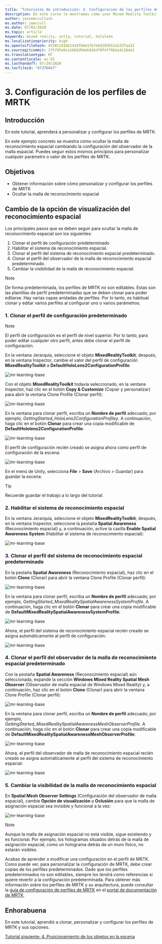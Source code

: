 ```yaml
---
title: 'Tutoriales de introducción: 3. Configuración de los perfiles de MRTK'
description: En este curso le mostramos cómo usar Mixed Reality Toolkit (MRTK) para crear una aplicación de realidad mixta.
author: jessemcculloch
ms.author: jemccull
ms.date: 07/01/2020
ms.topic: article
keywords: mixed reality, unity, tutorial, hololens
ms.localizationpriority: high
ms.openlocfilehash: d3381241bb1418fb0e1fb7e5d29d552a533faa32
ms.sourcegitcommit: 2f5f95a9ca1b02d94eb9163f0f4ff6b1e4126de2
ms.translationtype: HT
ms.contentlocale: es-ES
ms.lasthandoff: 07/29/2020
ms.locfileid: "87376647"
---
```

# <a name="3-configuring-the-mrtk-profiles"></a>3. Configuración de los perfiles de MRTK

## <a name="overview"></a>Introducción

En este tutorial, aprenderá a personalizar y configurar los perfiles de MRTK.

En este ejemplo concreto se muestra cómo ocultar la malla de reconocimiento espacial cambiando la configuración del observador de la malla espacial. Puedes seguir estos mismos principios para personalizar cualquier parámetro o valor de los perfiles de MRTK.

## <a name="objectives"></a>Objetivos

* Obtener información sobre cómo personalizar y configurar los perfiles de MRTK
* Ocultar la malla de reconocimiento espacial

## <a name="changing-the-spatial-awareness-display-option"></a>Cambio de la opción de visualización del reconocimiento espacial

Los principales pasos que se deben seguir para ocultar la malla de reconocimiento espacial son los siguientes:

1. Clonar el perfil de configuración predeterminado
2. Habilitar el sistema de reconocimiento espacial.
3. Clonar el perfil del sistema de reconocimiento espacial predeterminado.
4. Clonar el perfil del observador de la malla de reconocimiento espacial predeterminado.
5. Cambiar la visibilidad de la malla de reconocimiento espacial.

> [!NOTE]
> De forma predeterminada, los perfiles de MRTK no son editables. Estas son las plantillas de perfil predeterminadas que se deben clonar para poder editarse. Hay varias capas anidadas de perfiles. Por lo tanto, es habitual clonar y editar varios perfiles al configurar uno o varios parámetros.

### <a name="1-clone-the-default-configuration-profile"></a>1. Clonar el perfil de configuración predeterminado

> [!NOTE]
> El perfil de configuración es el perfil de nivel superior. Por lo tanto, para poder editar cualquier otro perfil, antes debe clonar el perfil de configuración.

En la ventana Jerarquía, seleccione el objeto **MixedRealityToolkit**; después, en la ventana Inspector, cambie el valor del perfil de configuración **MixedRealityToolkit** a **DefaultHoloLens2ConfigurationProfile**:

![mr-learning-base](images/mr-learning-base/base-03-section1-step1-1.png)

Con el objeto **MixedRealityToolkit** todavía seleccionado, en la ventana Inspector, haz clic en el botón **Copy & Customize** (Copiar y personalizar) para abrir la ventana Clone Profile (Clonar perfil):

![mr-learning-base](images/mr-learning-base/base-03-section1-step1-2.png)

En la ventana para clonar perfil, escriba un **Nombre de perfil** adecuado; por ejemplo, _GettingStarted_HoloLens2ConfigurationProfiley_. A continuación, haga clic en el botón **Clonar** para crear una copia modificable de **DefaultHololens2ConfigurationProfile**:

![mr-learning-base](images/mr-learning-base/base-03-section1-step1-3.png)

El perfil de configuración recién creado se asigna ahora como perfil de configuración de la escena:

![mr-learning-base](images/mr-learning-base/base-03-section1-step1-4.png)

En el menú de Unity, selecciona **File** > **Save** (Archivo > Guardar) para guardar la escena.

> [!TIP]
> Recuerde guardar el trabajo a lo largo del tutorial.

### <a name="2-enable-the-spatial-awareness-system"></a>2. Habilitar el sistema de reconocimiento espacial

En la ventana Jerarquía, seleccione el objeto **MixedRealityToolkit**; después, en la ventana Inspector, seleccione la pestaña **Spatial Awareness** (Reconocimiento espacial) y, a continuación, active la casilla **Enable Spatial Awareness System** (Habilitar el sistema de reconocimiento espacial):

![mr-learning-base](images/mr-learning-base/base-03-section1-step2-1.png)

### <a name="3-clone-the-default-spatial-awareness-system-profile"></a>3. Clonar el perfil del sistema de reconocimiento espacial predeterminado

En la pestaña **Spatial Awareness** (Reconocimiento espacial), haz clic en el botón **Clone** (Clonar) para abrir la ventana Clone Profile (Clonar perfil):

![mr-learning-base](images/mr-learning-base/base-03-section1-step3-1.png)

En la ventana para clonar perfil, escriba un **Nombre de perfil** adecuado; por ejemplo, _GettingStarted_MixedRealitySpatialAwarenessSystemProfile_. A continuación, haga clic en el botón **Clonar** para crear una copia modificable de **DefaultMixedRealitySpatialAwarenessSystemProfile**:

![mr-learning-base](images/mr-learning-base/base-03-section1-step3-2.png)

Ahora, el perfil del sistema de reconocimiento espacial recién creado se asigna automáticamente al perfil de configuración:

![mr-learning-base](images/mr-learning-base/base-03-section1-step3-3.png)

### <a name="4-clone-the-default-spatial-awareness-mesh-observer-profile"></a>4. Clonar el perfil del observador de la malla de reconocimiento espacial predeterminado

Con la pestaña **Spatial Awareness** (Reconocimiento espacial) aún seleccionada, expande la sección **Windows Mixed Reality Spatial Mesh Observer** (Observador de malla espacial de Windows Mixed Reality) y, a continuación, haz clic en el botón **Clone** (Clonar) para abrir la ventana Clone Profile (Clonar perfil):

![mr-learning-base](images/mr-learning-base/base-03-section1-step4-1.png)

En la ventana para clonar perfil, escriba un **Nombre de perfil** adecuado; por ejemplo, _GettingStarted_MixedRealitySpatialAwarenessMeshObserverProfile_. A continuación, haga clic en el botón **Clonar** para crear una copia modificable de **DefaultMixedRealitySpatialAwarenessMeshObserverProfile**:

![mr-learning-base](images/mr-learning-base/base-03-section1-step4-2.png)

Ahora, el perfil del observador de malla de reconocimiento espacial recién creado se asigna automáticamente al perfil del sistema de reconocimiento espacial:

![mr-learning-base](images/mr-learning-base/base-03-section1-step4-3.png)

### <a name="5-change-the-visibility-of-the-spatial-awareness-mesh"></a>5. Cambiar la visibilidad de la malla de reconocimiento espacial

En **Spatial Mesh Observer Settings** (Configuración del observador de malla espacial), cambie **Opción de visualización** a **Oclusión** para que la malla de asignación espacial sea invisible y funcional a la vez:

![mr-learning-base](images/mr-learning-base/base-03-section1-step5-1.png)

> [!NOTE]
> Aunque la malla de asignación espacial no está visible, sigue existiendo y es funcional. Por ejemplo, los hologramas situados detrás de la malla de asignación espacial, como un holograma detrás de un muro físico, no estarán visibles.

Acabas de aprender a modificar una configuración en el perfil de MRTK. Como puede ver, para personalizar la configuración de MRTK, debe crear copias de los perfiles predeterminados. Dado que los perfiles predeterminados no son editables, siempre los tendrá como referencias si quiere revertir a la configuración predeterminada. Para obtener más información sobre los perfiles de MRTK y su arquitectura, puede consultar la [guía de configuración de perfiles de MRTK](https://microsoft.github.io/MixedRealityToolkit-Unity/Documentation/MixedRealityConfigurationGuide.html) en el [portal de documentación de MRTK](https://microsoft.github.io/MixedRealityToolkit-Unity/README.html).

## <a name="congratulations"></a>Enhorabuena

En este tutorial, aprendió a clonar, personalizar y configurar los perfiles de MRTK y sus opciones.

[Tutorial siguiente: 4. Posicionamiento de los objetos en la escena](mr-learning-base-04.md)
